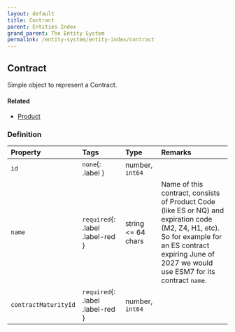 ```yaml
---
layout: default
title: Contract
parent: Entities Index
grand_parent: The Entity System
permalink: /entity-system/entity-index/contract
---
```


## Contract
Simple object to represent a Contract. 

#### Related
- [Product]({{site.baseurl}}/entity-system/entity-index/product)

### Definition

| Property | Tags | Type | Remarks
|:---------|:-----|:-----|:--------
| `id` | `none`{: .label } | number, `int64` | 
| `name` | `required`{: .label .label-red } | string <= 64 chars | Name of this contract, consists of Product Code (like ES or NQ) and expiration code (M2, Z4, H1, etc). So for example for an ES contract expiring June of 2027 we would use ESM7 for its contract `name`.
| `contractMaturityId` | `required`{: .label .label-red } | number, `int64` | 